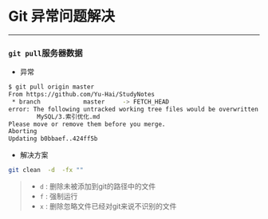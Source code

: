 # Git 异常问题解决

---

### `git pull`服务器数据
- 异常
```sh
$ git pull origin master
From https://github.com/Yu-Hai/StudyNotes
 * branch            master     -> FETCH_HEAD
error: The following untracked working tree files would be overwritten by merge:
        MySQL/3.索引优化.md
Please move or remove them before you merge.
Aborting
Updating b0bbaef..424ff5b

```

- 解决方案
```sh
git clean  -d  -fx ""
```
> - `d` : 删除未被添加到git的路径中的文件
> - `f` : 强制运行
> - `x` : 删除忽略文件已经对git来说不识别的文件